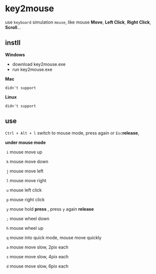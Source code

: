 # key2mouse

use `keyboard` simulation ``mouse``, like mouse **Move**, **Left Click**, **Right Click**, **Scroll**...

## instll

**Windows**

- download key2mouse.exe
- run key2mouse.exe

**Mac**

```
didn't support
```

**Linux**

```
didn't support
```



## use

`Ctrl + Alt + l` switch to mouse mode, press again or `Esc`**release**,

**under mouse mode**

​	`i` mouse move up

​	`k` mouse move down

​	`j` mouse move left 

​	`l` mouse move right

​	`u` mouse left click

​	`p` mouse right click

​	`y` mouse hold **press** ,  press `y` again **release**

​	`;` mouse wheel down

​	`h` mouse wheel up

​ `q` mouse into quick mode, mouse move quickly

​ `a` mouse move slow, 2pix each

​ `s` mouse move slow, 4pix each

​ `d` mouse move slow, 6pix each

